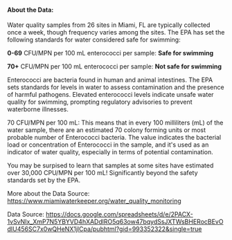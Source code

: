 #### About the Data: 

Water quality samples from 26 sites in Miami, FL are typically collected once a week, though frequency varies among the sites. The EPA has set the following standards for water considered safe for swimming:

**0-69** CFU/MPN per 100 mL enterococci per sample: **Safe for swimming** 

**70+** CFU/MPN per 100 mL enterococci per sample: **Not safe for swimming**

Enterococci are bacteria found in human and animal intestines. The EPA sets standards for levels in water to assess contamination and the presence of harmful pathogens. Elevated enterococci levels indicate unsafe water quality for swimming, prompting regulatory advisories to prevent waterborne illnesses.

70 CFU/MPN per 100 mL: This means that in every 100 milliliters (mL) of the water sample, there are an estimated 70 colony forming units or most probable number of Enterococci bacteria. The value indicates the bacterial load or concentration of Enterococci in the sample, and it's used as an indicator of water quality, especially in terms of potential contamination.

You may be surpised to learn that samples at some sites have estimated over 30,000 CPU/MPN per 100 mL! Significantly beyond the safety standards set by the EPA.


More about the Data Source: https://www.miamiwaterkeeper.org/water_quality_monitoring

Data Source: https://docs.google.com/spreadsheets/d/e/2PACX-1vSvNIx_XmP7N5YBYVD4hXADdlRO5q63ow47bqydSsJXTWsBHERocBEvOdIU456SC7x0wQHeNX1jlCpa/pubhtml?gid=993352322&single=true
